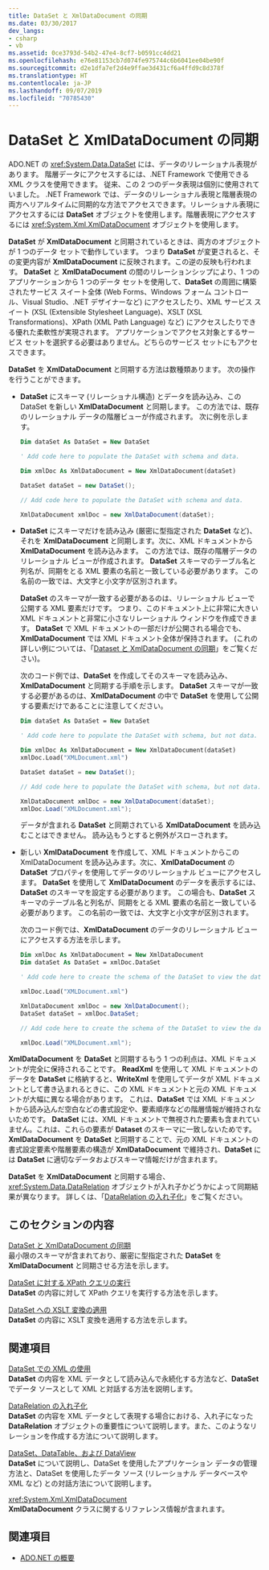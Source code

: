 ```yaml
---
title: DataSet と XmlDataDocument の同期
ms.date: 03/30/2017
dev_langs:
- csharp
- vb
ms.assetid: 0ce3793d-54b2-47e4-8cf7-b0591cc4dd21
ms.openlocfilehash: e76e81153cb7d074fe975744c6b6041ee04be90f
ms.sourcegitcommit: d2e1dfa7ef2d4e9ffae3d431cf6a4ffd9c8d378f
ms.translationtype: HT
ms.contentlocale: ja-JP
ms.lasthandoff: 09/07/2019
ms.locfileid: "70785430"
---
```

# <a name="dataset-and-xmldatadocument-synchronization"></a>DataSet と XmlDataDocument の同期
ADO.NET の <xref:System.Data.DataSet> には、データのリレーショナル表現があります。 階層データにアクセスするには、.NET Framework で使用できる XML クラスを使用できます。 従来、この 2 つのデータ表現は個別に使用されていました。 .NET Framework では、データのリレーショナル表現と階層表現の両方へリアルタイムに同期的な方法でアクセスできます。リレーショナル表現にアクセスするには **DataSet** オブジェクトを使用します。階層表現にアクセスするには <xref:System.Xml.XmlDataDocument> オブジェクトを使用します。  
  
 **DataSet** が **XmlDataDocument** と同期されているときは、両方のオブジェクトが 1 つのデータ セットで動作しています。 つまり **DataSet** が変更されると、その変更内容が **XmlDataDocument** に反映されます。この逆の反映も行われます。 **DataSet** と **XmlDataDocument** の間のリレーションシップにより、1 つのアプリケーションから 1 つのデータ セットを使用して、**DataSet** の周囲に構築されたサービス スイート全体 (Web Forms、Windows フォーム コントロール、Visual Studio、.NET デザイナーなど) にアクセスしたり、XML サービス スイート (XSL (Extensible Stylesheet Language)、XSLT (XSL Transformations)、XPath (XML Path Language) など) にアクセスしたりできる優れた柔軟性が実現されます。 アプリケーションでアクセス対象とするサービス セットを選択する必要はありません。どちらのサービス セットにもアクセスできます。  
  
 **DataSet** を **XmlDataDocument** と同期する方法は数種類あります。 次の操作を行うことができます。  
  
- **DataSet** にスキーマ (リレーショナル構造) とデータを読み込み、この DataSet を新しい **XmlDataDocument** と同期します。 この方法では、既存のリレーショナル データの階層ビューが作成されます。 次に例を示します。  
  
    ```vb  
    Dim dataSet As DataSet = New DataSet  
  
    ' Add code here to populate the DataSet with schema and data.  
  
    Dim xmlDoc As XmlDataDocument = New XmlDataDocument(dataSet)  
    ```  
  
    ```csharp  
    DataSet dataSet = new DataSet();  
  
    // Add code here to populate the DataSet with schema and data.  
  
    XmlDataDocument xmlDoc = new XmlDataDocument(dataSet);  
    ```  
  
- **DataSet** にスキーマだけを読み込み (厳密に型指定された **DataSet** など)、それを **XmlDataDocument** と同期します。次に、XML ドキュメントから **XmlDataDocument** を読み込みます。 この方法では、既存の階層データのリレーショナル ビューが作成されます。 **DataSet** スキーマのテーブル名と列名が、同期をとる XML 要素の名前と一致している必要があります。 この名前の一致では、大文字と小文字が区別されます。  
  
     **DataSet** のスキーマが一致する必要があるのは、リレーショナル ビューで公開する XML 要素だけです。 つまり、このドキュメント上に非常に大きい XML ドキュメントと非常に小さなリレーショナル ウィンドウを作成できます。 **DataSet** で XML ドキュメントの一部だけが公開される場合でも、**XmlDataDocument** では XML ドキュメント全体が保持されます。 (これの詳しい例については、「[Dataset と XmlDataDocument の同期](synchronizing-a-dataset-with-an-xmldatadocument.md)」をご覧ください)。  
  
     次のコード例では、**DataSet** を作成してそのスキーマを読み込み、**XmlDataDocument** と同期する手順を示します。 **DataSet** スキーマが一致する必要があるのは、**XmlDataDocument** の中で **DataSet** を使用して公開する要素だけであることに注意してください。  
  
    ```vb  
    Dim dataSet As DataSet = New DataSet  
  
    ' Add code here to populate the DataSet with schema, but not data.  
  
    Dim xmlDoc As XmlDataDocument = New XmlDataDocument(dataSet)  
    xmlDoc.Load("XMLDocument.xml")  
    ```  
  
    ```csharp  
    DataSet dataSet = new DataSet();  
  
    // Add code here to populate the DataSet with schema, but not data.  
  
    XmlDataDocument xmlDoc = new XmlDataDocument(dataSet);  
    xmlDoc.Load("XMLDocument.xml");  
    ```  
  
     データが含まれる **DataSet** と同期されている **XmlDataDocument** を読み込むことはできません。 読み込もうとすると例外がスローされます。  
  
- 新しい **XmlDataDocument** を作成して、XML ドキュメントからこの XmlDataDocument を読み込みます。次に、**XmlDataDocument** の **DataSet** プロパティを使用してデータのリレーショナル ビューにアクセスします。 **DataSet** を使用して **XmlDataDocument** のデータを表示するには、**DataSet** のスキーマを設定する必要があります。 この場合も、**DataSet** スキーマのテーブル名と列名が、同期をとる XML 要素の名前と一致している必要があります。 この名前の一致では、大文字と小文字が区別されます。  
  
     次のコード例では、**XmlDataDocument** のデータのリレーショナル ビューにアクセスする方法を示します。  
  
    ```vb  
    Dim xmlDoc As XmlDataDocument = New XmlDataDocument  
    Dim dataSet As DataSet = xmlDoc.DataSet  
  
    ' Add code here to create the schema of the DataSet to view the data.  
  
    xmlDoc.Load("XMLDocument.xml")  
    ```  
  
    ```csharp  
    XmlDataDocument xmlDoc = new XmlDataDocument();  
    DataSet dataSet = xmlDoc.DataSet;  
  
    // Add code here to create the schema of the DataSet to view the data.  
  
    xmlDoc.Load("XMLDocument.xml");  
    ```  
  
 **XmlDataDocument** を **DataSet** と同期するもう 1 つの利点は、XML ドキュメントが完全に保持されることです。 **ReadXml** を使用して XML ドキュメントのデータを **DataSet** に格納すると、**WriteXml** を使用してデータが XML ドキュメントとして書き込まれるときに、この XML ドキュメントと元の XML ドキュメントが大幅に異なる場合があります。 これは、**DataSet** では XML ドキュメントから読み込んだ空白などの書式設定や、要素順序などの階層情報が維持されないためです。 **DataSet** には、XML ドキュメントで無視された要素も含まれていません。これは、これらの要素が **Dataset** のスキーマに一致しないためです。 **XmlDataDocument** を **DataSet** と同期することで、元の XML ドキュメントの書式設定要素や階層要素の構造が **XmlDataDocument** で維持され、**DataSet** には **DataSet** に適切なデータおよびスキーマ情報だけが含まれます。  
  
 **DataSet** を **XmlDataDocument** と同期する場合、<xref:System.Data.DataRelation> オブジェクトが入れ子かどうかによって同期結果が異なります。 詳しくは、「[DataRelation の入れ子化](nesting-datarelations.md)」をご覧ください。  
  
## <a name="in-this-section"></a>このセクションの内容  
 [DataSet と XmlDataDocument の同期](synchronizing-a-dataset-with-an-xmldatadocument.md)  
 最小限のスキーマが含まれており、厳密に型指定された **DataSet** を **XmlDataDocument** と同期させる方法を示します。  
  
 [DataSet に対する XPath クエリの実行](performing-an-xpath-query-on-a-dataset.md)  
 **DataSet** の内容に対して XPath クエリを実行する方法を示します。  
  
 [DataSet への XSLT 変換の適用](applying-an-xslt-transform-to-a-dataset.md)  
 **DataSet** の内容に XSLT 変換を適用する方法を示します。  
  
## <a name="related-sections"></a>関連項目  
 [DataSet での XML の使用](using-xml-in-a-dataset.md)  
 **DataSet** の内容を XML データとして読み込んで永続化する方法など、**DataSet** でデータ ソースとして XML と対話する方法を説明します。  
  
 [DataRelation の入れ子化](nesting-datarelations.md)  
 **DataSet** の内容を XML データとして表現する場合における、入れ子になった **DataRelation** オブジェクトの重要性について説明します。また、このようなリレーションを作成する方法について説明します。  
  
 [DataSet、DataTable、および DataView](index.md)  
 **DataSet** について説明し、DataSet を使用したアプリケーション データの管理方法と、DataSet を使用したデータ ソース (リレーショナル データベースや XML など) との対話方法について説明します。  
  
 <xref:System.Xml.XmlDataDocument>  
 **XmlDataDocument** クラスに関するリファレンス情報が含まれます。  
  
## <a name="see-also"></a>関連項目

- [ADO.NET の概要](../ado-net-overview.md)
